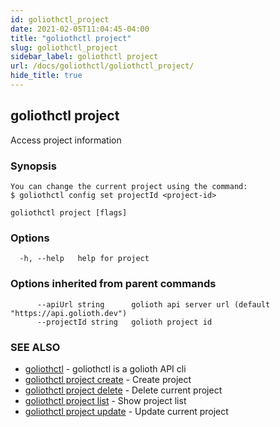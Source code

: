 ```yaml
---
id: goliothctl_project
date: 2021-02-05T11:04:45-04:00
title: "goliothctl project"
slug: goliothctl_project
sidebar_label: goliothctl project
url: /docs/goliothctl/goliothctl_project/
hide_title: true
---
```

## goliothctl project

Access project information

### Synopsis


	You can change the current project using the command:
	$ goliothctl config set projectId <project-id>
	 

```
goliothctl project [flags]
```

### Options

```
  -h, --help   help for project
```

### Options inherited from parent commands

```
      --apiUrl string      golioth api server url (default "https://api.golioth.dev")
      --projectId string   golioth project id
```

### SEE ALSO

* [goliothctl](/docs/goliothctl/goliothctl/)	 - goliothctl is a golioth API cli
* [goliothctl project create](/docs/goliothctl/goliothctl_project_create/)	 - Create project
* [goliothctl project delete](/docs/goliothctl/goliothctl_project_delete/)	 - Delete current project
* [goliothctl project list](/docs/goliothctl/goliothctl_project_list/)	 - Show project list
* [goliothctl project update](/docs/goliothctl/goliothctl_project_update/)	 - Update current project

